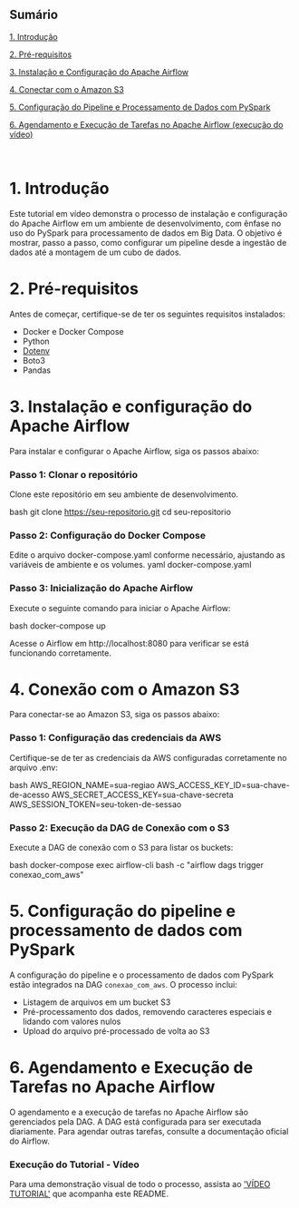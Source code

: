 
## Sumário

[1. Introdução](#c1)

[2. Pré-requisitos](#c2)

[3. Instalação e Configuração do Apache Airflow](#c3)

[4. Conectar com o Amazon S3](#c4)

[5. Configuração do Pipeline e Processamento de Dados com PySpark](#c5)

[6. Agendamento e Execução de Tarefas no Apache Airflow (execução do vídeo)](#c6)

<br>

# <a name="c1"></a>1. Introdução

Este tutorial em vídeo demonstra o processo de instalação e configuração do Apache Airflow em um ambiente de desenvolvimento, com ênfase no uso do PySpark para processamento de dados em Big Data. O objetivo é mostrar, passo a passo, como configurar um pipeline desde a ingestão de dados até a montagem de um cubo de dados.

# <a name="c2"></a>2. Pré-requisitos

Antes de começar, certifique-se de ter os seguintes requisitos instalados:

- Docker e Docker Compose
- Python
- [Dotenv](https://pypi.org/project/python-dotenv/)
- Boto3
- Pandas

# <a name="c3"></a>3. Instalação e configuração do Apache Airflow

Para instalar e configurar o Apache Airflow, siga os passos abaixo:

### Passo 1: Clonar o repositório

Clone este repositório em seu ambiente de desenvolvimento.

bash
git clone https://seu-repositorio.git
cd seu-repositorio


### Passo 2: Configuração do Docker Compose

Edite o arquivo docker-compose.yaml conforme necessário, ajustando as variáveis de ambiente e os volumes.
yaml
docker-compose.yaml


### Passo 3: Inicialização do Apache Airflow

Execute o seguinte comando para iniciar o Apache Airflow:

bash
docker-compose up


Acesse o Airflow em http://localhost:8080 para verificar se está funcionando corretamente.

# <a name="c4"></a>4. Conexão com o Amazon S3

Para conectar-se ao Amazon S3, siga os passos abaixo:

### Passo 1: Configuração das credenciais da AWS

Certifique-se de ter as credenciais da AWS configuradas corretamente no arquivo .env:

bash
AWS_REGION_NAME=sua-regiao
AWS_ACCESS_KEY_ID=sua-chave-de-acesso
AWS_SECRET_ACCESS_KEY=sua-chave-secreta
AWS_SESSION_TOKEN=seu-token-de-sessao


### Passo 2: Execução da DAG de Conexão com o S3

Execute a DAG de conexão com o S3 para listar os buckets:

bash
docker-compose exec airflow-cli bash -c "airflow dags trigger conexao_com_aws"


# <a name="c5"></a>5. Configuração do pipeline e processamento de dados com PySpark

A configuração do pipeline e o processamento de dados com PySpark estão integrados na DAG `conexao_com_aws`. O processo inclui:

- Listagem de arquivos em um bucket S3
- Pré-processamento dos dados, removendo caracteres especiais e lidando com valores nulos
- Upload do arquivo pré-processado de volta ao S3

# <a name="c6"></a>6. Agendamento e Execução de Tarefas no Apache Airflow

O agendamento e a execução de tarefas no Apache Airflow são gerenciados pela DAG. A DAG está configurada para ser executada diariamente. Para agendar outras tarefas, consulte a documentação oficial do Airflow.

### Execução do Tutorial - Vídeo
Para uma demonstração visual de todo o processo, assista ao <a href="https://clipchamp.com/watch/Cbn523dv9P4">'VÍDEO TUTORIAL'</a> que acompanha este README.

